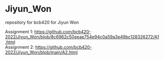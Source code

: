 # Jiyun_Won
repository for bcb420 for Jiyun Won

Assignment 1: https://github.com/bcb420-2022/Jiyun_Won/blob/8c6962c50eeae754e94c0a59a3e49bc128326272/A1.html <br>
Assignment 2: https://github.com/bcb420-2022/Jiyun_Won/blob/main/A2.html

